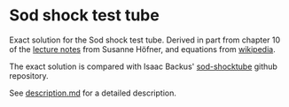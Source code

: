 # Sod shock test tube

Exact solution for the Sod shock test tube. Derived in part from chapter 10 of the [lecture notes](https://www.astro.uu.se/~hoefner/astro/teach/ch10.pdf) from Susanne Höfner, 
and equations from [wikipedia](https://en.wikipedia.org/wiki/Sod_shock_tube).

The exact solution is compared with Isaac Backus' [sod-shocktube](https://github.com/ibackus/sod-shocktube) github repository.

See [description.md](https://github.com/meudnaes/Hydro-dynamics-Tests/blob/main/SodShock/description.md) for a detailed description.

